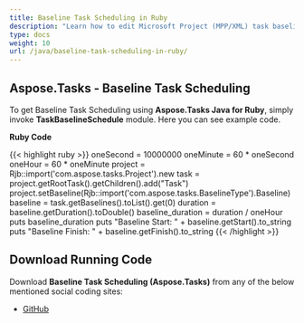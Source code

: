 ```yaml
---
title: Baseline Task Scheduling in Ruby
description: "Learn how to edit Microsoft Project (MPP/XML) task baselines using Aspose.Tasks Java for Ruby."
type: docs
weight: 10
url: /java/baseline-task-scheduling-in-ruby/
---
```


## **Aspose.Tasks - Baseline Task Scheduling**
To get Baseline Task Scheduling using **Aspose.Tasks Java for Ruby**, simply invoke **TaskBaselineSchedule** module. Here you can see example code.

**Ruby Code**

{{< highlight ruby >}}
oneSecond = 10000000
oneMinute = 60 * oneSecond
oneHour = 60 * oneMinute
project = Rjb::import('com.aspose.tasks.Project').new
task = project.getRootTask().getChildren().add("Task")
project.setBaseline(Rjb::import('com.aspose.tasks.BaselineType').Baseline)
baseline = task.getBaselines().toList().get(0)
duration = baseline.getDuration().toDouble()
baseline_duration = duration / oneHour
puts baseline_duration
puts "Baseline Start: "  + baseline.getStart().to_string
puts "Baseline Finish: " + baseline.getFinish().to_string
{{< /highlight >}}

## **Download Running Code**
Download **Baseline Task Scheduling (Aspose.Tasks)** from any of the below mentioned social coding sites:

- [GitHub](https://github.com/aspose-tasks/Aspose.Tasks-for-Java/blob/master/Plugins/Aspose_Tasks_Java_for_Ruby/lib/asposetasksjava/TaskBaselines/taskbaselineschedule.rb)
